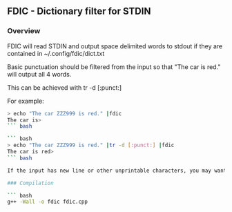 ## FDIC - Dictionary filter for STDIN

### Overview

FDIC will read STDIN and output space delimited words to stdout if they are contained in ~/.config/fdic/dict.txt

Basic punctuation should be filtered from the input so that "The car is red." will output all 4 words.

This can be achieved with tr -d [:punct:]

For example:

``` bash
> echo "The car ZZZ999 is red." |fdic
The car is>
``` bash

``` bash
> echo "The car ZZZ999 is red." |tr -d [:punct:] |fdic
The car is red>
``` bash

If the input has new line or other unprintable characters, you may want them converted to spaces via `tr -c [:print:] " "`

### Compilation

``` bash
g++ -Wall -o fdic fdic.cpp 
```
